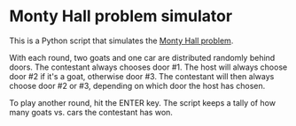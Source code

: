 # Monty Hall problem simulator

This is a Python script that simulates the [Monty Hall problem](https://en.wikipedia.org/wiki/Monty_Hall_problem).

With each round, two goats and one car are distributed randomly behind doors.
The contestant always chooses door #1. The host will always choose
door #2 if it's a goat, otherwise door #3. The contestant will then always
choose door #2 or #3, depending on which door the host has chosen.

To play another round, hit the ENTER key. The script keeps a tally of how many
goats vs. cars the contestant has won.
